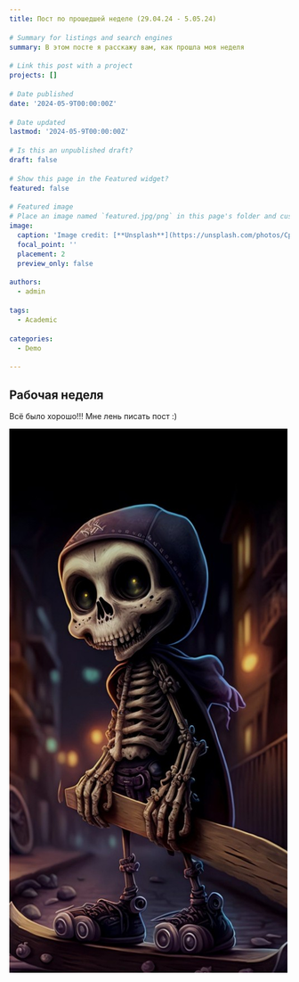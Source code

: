 ```yaml
---
title: Пост по прошедшей неделе (29.04.24 - 5.05.24)

# Summary for listings and search engines
summary: В этом посте я расскажу вам, как прошла моя неделя

# Link this post with a project
projects: []

# Date published
date: '2024-05-9T00:00:00Z'

# Date updated
lastmod: '2024-05-9T00:00:00Z'

# Is this an unpublished draft?
draft: false

# Show this page in the Featured widget?
featured: false

# Featured image
# Place an image named `featured.jpg/png` in this page's folder and customize its options here.
image:
  caption: 'Image credit: [**Unsplash**](https://unsplash.com/photos/CpkOjOcXdUY)'
  focal_point: ''
  placement: 2
  preview_only: false

authors:
  - admin

tags:
  - Academic

categories:
  - Demo

---
```



## Рабочая неделя

Всё было хорошо!!! 
Мне лень писать пост :)

![](картинка.jpg)
